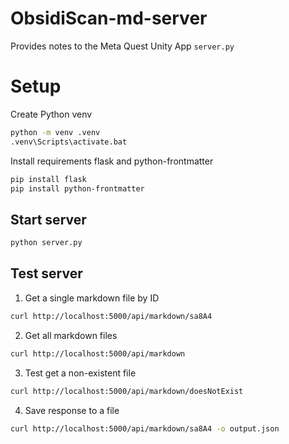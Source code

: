# ObsidiScan-md-server
Provides notes to the Meta Quest Unity App
`server.py`

# Setup
Create Python venv
```bash
python -m venv .venv
.venv\Scripts\activate.bat
```

Install requirements flask and python-frontmatter
```bash
pip install flask
pip install python-frontmatter
```

## Start server
```bash
python server.py
```

## Test server
1. Get a single markdown file by ID
```bash
curl http://localhost:5000/api/markdown/sa8A4
```
2. Get all markdown files
```bash
curl http://localhost:5000/api/markdown
```
3. Test get a non-existent file
```bash
curl http://localhost:5000/api/markdown/doesNotExist
```
4. Save response to a file
```bash
curl http://localhost:5000/api/markdown/sa8A4 -o output.json
```